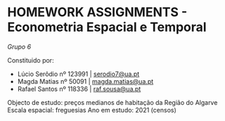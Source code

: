 # HOMEWORK ASSIGNMENTS - Econometria Espacial e Temporal

_Grupo 6_

Constituido por:

- Lúcio Serôdio nº 123991 | serodio7@ua.pt
- Magda Matias nº 50091 | magda.matias@ua.pt
- Rafael Santos nº 118336 | raf.sousa@ua.pt

Objecto de estudo: preços medianos de habitação da Região do Algarve
Escala espacial: freguesias
Ano em estudo: 2021 (censos)
